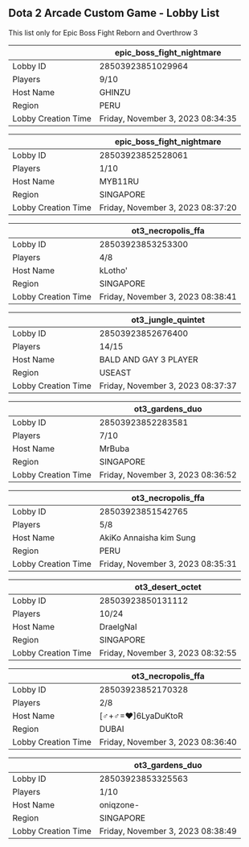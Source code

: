## Dota 2 Arcade Custom Game - Lobby List

This list only for Epic Boss Fight Reborn and Overthrow 3

|  | epic_boss_fight_nightmare |
| ------ | ------ |
| Lobby ID | 28503923851029964 |
| Players | 9/10 |
| Host Name | GHINZU |
| Region | PERU |
| Lobby Creation Time | Friday, November 3, 2023 08:34:35 |


|  | epic_boss_fight_nightmare |
| ------ | ------ |
| Lobby ID | 28503923852528061 |
| Players | 1/10 |
| Host Name | MYB11RU |
| Region | SINGAPORE |
| Lobby Creation Time | Friday, November 3, 2023 08:37:20 |


|  | ot3_necropolis_ffa |
| ------ | ------ |
| Lobby ID | 28503923853253300 |
| Players | 4/8 |
| Host Name | kLotho' |
| Region | SINGAPORE |
| Lobby Creation Time | Friday, November 3, 2023 08:38:41 |


|  | ot3_jungle_quintet |
| ------ | ------ |
| Lobby ID | 28503923852676400 |
| Players | 14/15 |
| Host Name | BALD AND GAY 3 PLAYER |
| Region | USEAST |
| Lobby Creation Time | Friday, November 3, 2023 08:37:37 |


|  | ot3_gardens_duo |
| ------ | ------ |
| Lobby ID | 28503923852283581 |
| Players | 7/10 |
| Host Name | MrBuba |
| Region | SINGAPORE |
| Lobby Creation Time | Friday, November 3, 2023 08:36:52 |


|  | ot3_necropolis_ffa |
| ------ | ------ |
| Lobby ID | 28503923851542765 |
| Players | 5/8 |
| Host Name | AkiKo Annaisha kim Sung |
| Region | PERU |
| Lobby Creation Time | Friday, November 3, 2023 08:35:31 |


|  | ot3_desert_octet |
| ------ | ------ |
| Lobby ID | 28503923850131112 |
| Players | 10/24 |
| Host Name | DraelgNaI |
| Region | SINGAPORE |
| Lobby Creation Time | Friday, November 3, 2023 08:32:55 |


|  | ot3_necropolis_ffa |
| ------ | ------ |
| Lobby ID | 28503923852170328 |
| Players | 2/8 |
| Host Name | [♂+♂=♥]6LyaDuKtoR |
| Region | DUBAI |
| Lobby Creation Time | Friday, November 3, 2023 08:36:40 |


|  | ot3_gardens_duo |
| ------ | ------ |
| Lobby ID | 28503923853325563 |
| Players | 1/10 |
| Host Name | oniqzone- |
| Region | SINGAPORE |
| Lobby Creation Time | Friday, November 3, 2023 08:38:49 |


